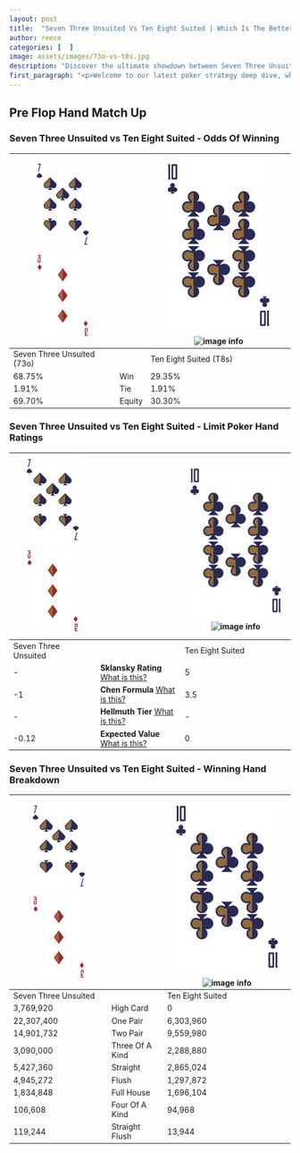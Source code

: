 ```yaml
---
layout: post
title:  "Seven Three Unsuited Vs Ten Eight Suited | Which Is The Better Hand In Poker? A Complete Guide"
author: reece
categories: [  ]
image: assets/images/73o-vs-t8s.jpg
description: "Discover the ultimate showdown between Seven Three Unsuited and Ten Eight Suited in poker! Uncover the odds, strategies, and scenarios where one hand triumphs over the other. Get ready to up your poker game with this thrilling analysis."
first_paragraph: "<p>Welcome to our latest poker strategy deep dive, where we're pitting two distinct hands against each other in a high-stakes showdown: Seven Three Unsuited vs Ten Eight Suited.</p><p>In the dynamic world of poker, every decision counts, and knowing which hand holds the upper hand is key to your success at the table.</p><p>In this article, we'll dissect these two hands, explore the scenarios where one dominates the other, and equip you with the knowledge to make strategic choices that can tip the odds in your favor.</p><p>Get ready to unravel the intriguing dynamics of these poker hands and elevate your game to new heights.</p>"
---
```




[comment]: # (sp0)

## Pre Flop Hand Match Up

<div class="table hand-ratings" markdown="1"> 



### Seven Three Unsuited vs Ten Eight Suited - Odds Of Winning


    
| ![image info](assets/images/hand1/7.png) ![image info](assets/images/hand1/3o.png) |  | ![image info](assets/images/hand2/T.png) ![image info](assets/images/hand2/8s.png) |
| -------- | -------- | -------- |
| Seven Three Unsuited (73o) |  | Ten Eight Suited (T8s) |
| 68.75% | Win | 29.35% |
| 1.91% | Tie | 1.91% |
| 69.70% | Equity | 30.30% |




[comment]: # (sp1)



### Seven Three Unsuited vs Ten Eight Suited - Limit Poker Hand Ratings


    
| ![image info](assets/images/hand1/7.png) ![image info](assets/images/hand1/3o.png) |  | ![image info](assets/images/hand2/T.png) ![image info](assets/images/hand2/8s.png) |
| -------- | -------- | -------- |
| Seven Three Unsuited |  | Ten Eight Suited |
| - | **Sklansky Rating** [What is this?](/sklansky-rating-explained) | 5 |
| -1 | **Chen Formula** [What is this?](/chen-formula-explained) | 3.5 |
| - | **Hellmuth Tier** [What is this?](/Hellmuth-tier-explained) | - |
| -0.12 | **Expected Value** [What is this?](/expected-value-explained) | 0 |




[comment]: # (sp2)



### Seven Three Unsuited vs Ten Eight Suited - Winning Hand Breakdown


    
| ![image info](assets/images/hand1/7.png) ![image info](assets/images/hand1/3o.png) |  | ![image info](assets/images/hand2/T.png) ![image info](assets/images/hand2/8s.png) |
| -------- | -------- | -------- |
| Seven Three Unsuited |  | Ten Eight Suited |
| 3,769,920 | High Card | 0 |
| 22,307,400 | One Pair | 6,303,960 |
| 14,901,732 | Two Pair | 9,559,980 |
| 3,090,000 | Three Of A Kind | 2,288,880 |
| 5,427,360 | Straight | 2,865,024 |
| 4,945,272 | Flush | 1,297,872 |
| 1,834,848 | Full House | 1,696,104 |
| 106,608 | Four Of A Kind | 94,968 |
| 119,244 | Straight Flush | 13,944 |




[comment]: # (sp3)



</div>

[comment]: # (sp4)



[comment]: # (sp5)

